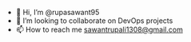- 👋 Hi, I’m @rupasawant95
- 💞️ I’m looking to collaborate on DevOps projects
- 📫 How to reach me sawantrupali1308@gmail.com

<!---
rupasawant95/rupasawant95 is a ✨ special ✨ repository because its `README.md` (this file) appears on your GitHub profile.
You can click the Preview link to take a look at your changes.
--->
